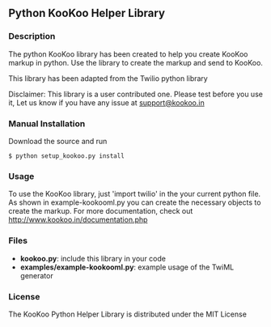 ## Python KooKoo Helper Library

### Description
The python KooKoo library has been created to help you create KooKoo markup in python. Use the library to
create the markup and send to KooKoo.

This library has been adapted from the Twilio python library

Disclaimer: This library is a user contributed one. Please test before you use it, Let us know if you have any issue at
support@kookoo.in

### Manual Installation
Download the source and run

    $ python setup_kookoo.py install

### Usage
To use the KooKoo library, just 'import twilio' in the your current python
file. As shown in example-kookooml.py you can create the necessary objects to create the markup.
For more documentation, check out http://www.kookoo.in/documentation.php

### Files
  * **kookoo.py**: include this library in your code
  * **examples/example-kookooml.py**: example usage of the TwiML generator
### License
The KooKoo Python Helper Library is distributed under the MIT License
